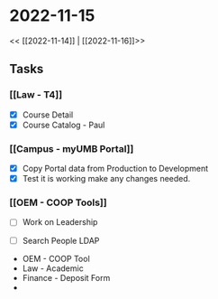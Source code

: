 # 2022-11-15
<< [[2022-11-14]] | [[2022-11-16]]>>
## Tasks
### [[Law - T4]]
- [x] Course Detail
- [x] Course Catalog - Paul

### [[Campus - myUMB Portal]]
- [x] Copy Portal data from Production to Development
- [x] Test it is working make any changes needed.

### [[OEM - COOP Tools]]
- [ ] Work on Leadership
- [ ] Search People LDAP


- OEM - COOP Tool
- Law - Academic
- Finance - Deposit Form
- 


